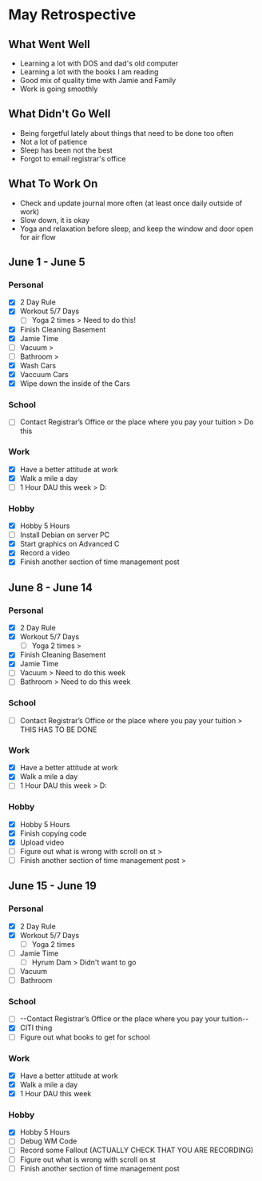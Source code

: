 # May Retrospective
## What Went Well
* Learning a lot with DOS and dad's old computer
* Learning a lot with the books I am reading
* Good mix of quality time with Jamie and Family
* Work is going smoothly

## What Didn't Go Well
* Being forgetful lately about things that need to be done too often
* Not a lot of patience
* Sleep has been not the best
* Forgot to email registrar's office

## What To Work On
* Check and update journal more often (at least once daily outside of work)
* Slow down, it is okay
* Yoga and relaxation before sleep, and keep the window and door open for air flow

## June 1 - June 5
### Personal
- [X] 2 Day Rule
- [X] Workout 5/7 Days
  - [ ] Yoga 2 times > Need to do this!
- [X] Finish Cleaning Basement 
- [X] Jamie Time
- [ ] Vacuum > 
- [ ] Bathroom >
- [X] Wash Cars
- [X] Vaccuum Cars
- [X] Wipe down the inside of the Cars

### School
- [ ] Contact Registrar’s Office or the place where you pay your tuition > Do this 

### Work 
- [X] Have a better attitude at work
- [X] Walk a mile a day
- [ ] 1 Hour DAU this week > D:

### Hobby
- [X] Hobby 5 Hours
- [ ] Install Debian on server PC 
- [X] Start graphics on Advanced C
- [X] Record a video 
- [X] Finish another section of time management post 

## June 8 - June 14
### Personal
- [X] 2 Day Rule
- [X] Workout 5/7 Days
  - [ ] Yoga 2 times > 
- [X] Finish Cleaning Basement 
- [X] Jamie Time
- [ ] Vacuum > Need to do this week
- [ ] Bathroom > Need to do this week

### School
- [ ] Contact Registrar’s Office or the place where you pay your tuition > THIS HAS TO BE DONE

### Work 
- [X] Have a better attitude at work
- [X] Walk a mile a day
- [ ] 1 Hour DAU this week > D:

### Hobby
- [X] Hobby 5 Hours
- [X] Finish copying code
- [X] Upload video
- [ ] Figure out what is wrong with scroll on st > 
- [ ] Finish another section of time management post >

## June 15 - June 19
### Personal
- [X] 2 Day Rule
- [X] Workout 5/7 Days
  - [ ] Yoga 2 times 
- [ ] Jamie Time
	- [ ] Hyrum Dam > Didn't want to go
- [ ] Vacuum
- [ ] Bathroom 

### School
- [ ] --Contact Registrar’s Office or the place where you pay your tuition--
- [X] CITI thing
- [ ] Figure out what books to get for school

### Work 
- [X] Have a better attitude at work
- [X] Walk a mile a day
- [X] 1 Hour DAU this week

### Hobby
- [X] Hobby 5 Hours
- [ ] Debug WM Code
- [ ] Record some Fallout (ACTUALLY CHECK THAT YOU ARE RECORDING)
- [ ] Figure out what is wrong with scroll on st 
- [ ] Finish another section of time management post 
